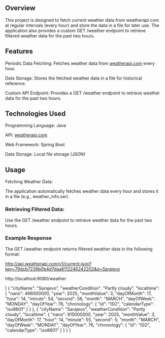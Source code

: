 ## Overview
This project is designed to fetch current weather data from weatherapi.com at regular intervals (every hour) and store the data in a file for later use. The application also provides a custom GET /weather endpoint to retrieve filtered weather data for the past two hours.

## Features
Periodic Data Fetching: Fetches weather data from [weatherapi.com](https://www.weatherapi.com/) every hour.

Data Storage: Stores the fetched weather data in a file for historical reference.

Custom API Endpoint: Provides a GET /weather endpoint to retrieve weather data for the past two hours.

## Technologies Used
Programming Language: Java

API: [weatherapi.com](https://www.weatherapi.com/)

Web Framework: Spring Boot

Data Storage: Local file storage (JSON)

## Usage
Fetching Weather Data:

The application automatically fetches weather data every hour and stores it in a file (e.g., weather_info.ser).

### Retrieving Filtered Data:

Use the GET /weather endpoint to retrieve weather data for the past two hours.

### Example Response
The GET /weather endpoint returns filtered weather data in the following format:

http://api.weatherapi.com/v1/current.json?key=79dcb7239b0b4d7daa8112246242202&q=Sarajevo

http://localhost:8080/weather


[
    {
        "cityName": "Sarajevo",
        "weatherCondition": "Partly cloudy",
        "localtime": {
            "nano": 496000000,
            "year": 2025,
            "monthValue": 3,
            "dayOfMonth": 17,
            "hour": 14,
            "minute": 54,
            "second": 56,
            "month": "MARCH",
            "dayOfWeek": "MONDAY",
            "dayOfYear": 76,
            "chronology": {
                "id": "ISO",
                "calendarType": "iso8601"
            }
        }
    },
    {
        "cityName": "Sarajevo",
        "weatherCondition": "Partly cloudy",
        "localtime": {
            "nano": 915000000,
            "year": 2025,
            "monthValue": 3,
            "dayOfMonth": 17,
            "hour": 14,
            "minute": 55,
            "second": 5,
            "month": "MARCH",
            "dayOfWeek": "MONDAY",
            "dayOfYear": 76,
            "chronology": {
                "id": "ISO",
                "calendarType": "iso8601"
            }
        }
    }
]
